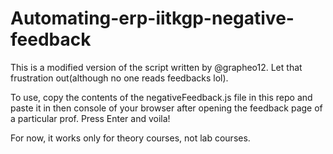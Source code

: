 # Automating-erp-iitkgp-negative-feedback
This is a modified version of the script written by @grapheo12. Let that frustration out(although no one reads feedbacks lol).

To use, copy the contents of the negativeFeedback.js file in this repo and paste it in then console of your browser after opening the feedback page of a particular prof.
Press Enter and voila!

For now, it works only for theory courses, not lab courses.
